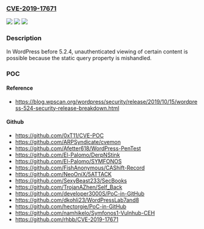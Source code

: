 ### [CVE-2019-17671](https://cve.mitre.org/cgi-bin/cvename.cgi?name=CVE-2019-17671)
![](https://img.shields.io/static/v1?label=Product&message=n%2Fa&color=blue)
![](https://img.shields.io/static/v1?label=Version&message=n%2Fa&color=blue)
![](https://img.shields.io/static/v1?label=Vulnerability&message=n%2Fa&color=brighgreen)

### Description

In WordPress before 5.2.4, unauthenticated viewing of certain content is possible because the static query property is mishandled.

### POC

#### Reference
- https://blog.wpscan.org/wordpress/security/release/2019/10/15/wordpress-524-security-release-breakdown.html

#### Github
- https://github.com/0xT11/CVE-POC
- https://github.com/ARPSyndicate/cvemon
- https://github.com/Afetter618/WordPress-PenTest
- https://github.com/El-Palomo/DerpNStink
- https://github.com/El-Palomo/SYMFONOS
- https://github.com/FishAnonymous/CAShift-Record
- https://github.com/NeoOniX/5ATTACK
- https://github.com/SexyBeast233/SecBooks
- https://github.com/TrojanAZhen/Self_Back
- https://github.com/developer3000S/PoC-in-GitHub
- https://github.com/dkohli23/WordPressLab7and8
- https://github.com/hectorgie/PoC-in-GitHub
- https://github.com/namhikelo/Symfonos1-Vulnhub-CEH
- https://github.com/rhbb/CVE-2019-17671

